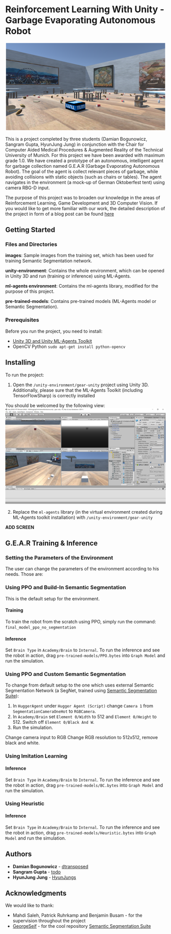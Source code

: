 # Reinforcement Learning With Unity - Garbage Evaporating Autonomous Robot
![My Image](/GEAR-cover.png)

This is a project completed by three students (Damian Bogunowicz, Sangram Gupta, HyunJung Jung) in conjunction with the Chair for Computer Aided Medical Procedures & Augmented Reality of the Technical University of Munich. For this project we have been awarded with maximum grade 1.0. We have created a prototype of an autonomous, intelligent agent for garbage collection named G.E.A.R (Garbage Evaporating Autonomous Robot). The goal of the agent is collect relevant pieces of garbage, while avoiding collisions with static objects (such as chairs or tables). The agent navigates in the environment (a mock-up of German Oktoberfest tent) using camera RBG-D input.

The purpose of this project was to broaden our knowledge in the areas of Reinforcement Learning, Game Development and 3D Computer Vision. If you would like to get more familiar with our work, the detailed description of the project in form of a blog post can be found [here](https://dtransposed.github.io/blog/GEAR.html)

## Getting Started

### Files and Directories

__images__: Sample images from the training set, which has been used for training Semantic Segmentation network.

__unity-environment__: Contains the whole environment, which can be opened in Unity 3D and run (training or inference) using ML-Agents.

__ml-agents environment__: Contains the ml-agents library, modified for the purpose of this project.

__pre-trained-models__: Contains pre-trained models (ML-Agents model or Semantic Segmentation).

### Prerequisites

Before you run the project, you need to install:

* [Unity 3D and Unity ML-Agents Toolkit](https://github.com/Unity-Technologies/ml-agents/blob/master/docs/Installation.md) 
* OpenCV Python ```sudo apt-get install python-opencv```

## Installing

To run the project:

1. Open the ```/unity-environment/gear-unity``` project using Unity 3D. Additionally, please sure that the ML-Agents Toolkit (including TensorFlowSharp) is correctly installed

You should be welcomed by the following view:
![My Image](/menu.png)


2. Replace the ```ml-agents``` library (in the virtual environment created during ML-Agents toolkit installation) with ```/unity-environment/gear-unity```  



__ADD SCREEN__

## G.E.A.R Training & Inference

### Setting the Parameters of the Environment 

The user can change the parameters of the environment according to his needs. Those are:

### Using PPO and Build-In Semantic Segmentation

This is the default setup for the environment.

#### Training
To train the robot from the scratch using PPO, simply run the command:
```final_model_ppo_no_segmentation```

#### Inference
Set ```Brain Type``` in ```Academy/Brain``` to ```Internal```. To run the inference and see the robot in action, drag ```pre-trained-models/PPO.bytes``` into ```Graph Model``` and run the simulation.

### Using PPO and Custom Semantic Segmentation

To change from default setup to the one which uses external Semantic Segmentation Network (a SegNet, trained using [Semantic Segmentation Suite](https://github.com/GeorgeSeif/Semantic-Segmentation-Suite)):

1. In ```HuggerAgent``` under ```Hugger Agent (Script)``` change ```Camera 1``` from ```SegmentationCameraOneHot``` to ```RGBCamera```.
2. In ```Academy/Brain``` set ```Element 0/Width``` to 512 and ```Element 0/Height``` to 512. Switch off ```Element 0/Black And W```.
3. Run the simulation.

Change camera input to RGB
Change RGB resolution to 512x512, remove black and white.

### Using Imitation Learning

#### Inference
Set ```Brain Type``` in ```Academy/Brain``` to ```Internal```. To run the inference and see the robot in action, drag ```pre-trained-models/BC.bytes``` into ```Graph Model``` and run the simulation.



### Using Heuristic


#### Inference
Set ```Brain Type``` in ```Academy/Brain``` to ```Internal```. To run the inference and see the robot in action, drag ```pre-trained-models/Heuristic.bytes``` into ```Graph Model``` and run the simulation.

## Authors

* **Damian Bogunowicz** - [dtransposed](https://dtransposed.github.io)
* **Sangram Gupta** - [todo](https://todo.com)
* **HyunJung Jung** - [HyunJungs](https://www.linkedin.com/in/hyun-jun-jung-1a5b45107)

## Acknowledgments
We would like to thank:

* Mahdi Saleh, Patrick Ruhrkamp and  Benjamin Busam - for the supervision throughout the project
* [GeorgeSeif](https://github.com/GeorgeSeif) - for the cool repository [Semantic Segmentation Suite](https://github.com/GeorgeSeif/Semantic-Segmentation-Suite)
